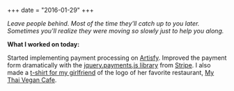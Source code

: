 +++
date = "2016-01-29"
+++

*Leave people behind. Most of the time they'll catch up to you later. Sometimes you'll realize they were moving so slowly just to help you along.*

**What I worked on today:**

Started implementing payment processing on [Artisfy](https://artisfy.com/). Improved the payment form dramatically with the [jquery.payments.js library](https://github.com/stripe/jquery.payment) from [Stripe](https://stripe.com/). I also made a [t-shirt for my girlfriend](http://www.redbubble.com/people/panphora/works/20755922-my-thai-vegan-cafe) of the logo of her favorite restaurant, [My Thai Vegan Cafe](http://www.yelp.com/biz/my-thai-vegan-cafe-boston-3).